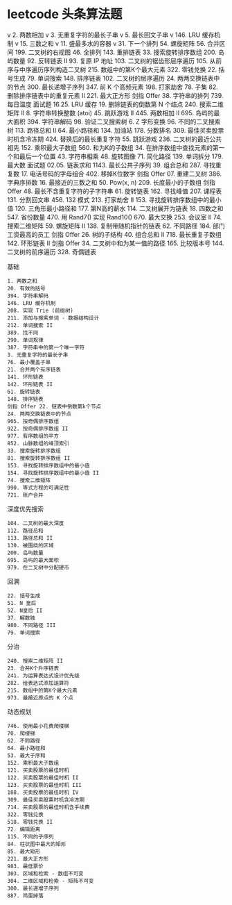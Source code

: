 # leetcode 头条算法题

  v  2. 两数相加
  v  3. 无重复字符的最长子串
  v  5. 最长回文子串
  v  146. LRU 缓存机制
  v  15. 三数之和
  v  11. 盛最多水的容器
  v  31. 下一个排列
    54. 螺旋矩阵
    56. 合并区间
    199. 二叉树的右视图
    46. 全排列
    143. 重排链表
    33. 搜索旋转排序数组
    200. 岛屿数量
    92. 反转链表 II
    93. 复原 IP 地址
    103. 二叉树的锯齿形层序遍历
    105. 从前序与中序遍历序列构造二叉树
    215. 数组中的第K个最大元素
    322. 零钱兑换
    22. 括号生成
    79. 单词搜索
    148. 排序链表
    102. 二叉树的层序遍历
    24. 两两交换链表中的节点
    300. 最长递增子序列
    347. 前 K 个高频元素
    198. 打家劫舍
    78. 子集
    82. 删除排序链表中的重复元素 II
    221. 最大正方形
    剑指 Offer 38. 字符串的排列
    739. 每日温度
    面试题 16.25. LRU 缓存
    19. 删除链表的倒数第 N 个结点
    240. 搜索二维矩阵 II
    8. 字符串转换整数 (atoi)
    45. 跳跃游戏 II
    445. 两数相加 II
    695. 岛屿的最大面积
    394. 字符串解码
    98. 验证二叉搜索树
    6. Z 字形变换
    96. 不同的二叉搜索树
    113. 路径总和 II
    64. 最小路径和
    134. 加油站
    178. 分数排名
    309. 最佳买卖股票时机含冷冻期
    424. 替换后的最长重复字符
    55. 跳跃游戏
    236. 二叉树的最近公共祖先
    152. 乘积最大子数组
    560. 和为K的子数组
    34. 在排序数组中查找元素的第一个和最后一个位置
    43. 字符串相乘
    48. 旋转图像
    71. 简化路径
    139. 单词拆分
    179. 最大数
    面试题 02.05. 链表求和
    1143. 最长公共子序列
    39. 组合总和
    287. 寻找重复数
    17. 电话号码的字母组合
    402. 移掉K位数字
    剑指 Offer 07. 重建二叉树
    386. 字典序排数
    16. 最接近的三数之和
    50. Pow(x, n)
    209. 长度最小的子数组
    剑指 Offer 48. 最长不含重复字符的子字符串
    61. 旋转链表
    162. 寻找峰值
    207. 课程表
    131. 分割回文串
    456. 132 模式
    213. 打家劫舍 II
    153. 寻找旋转排序数组中的最小值
    120. 三角形最小路径和
    177. 第N高的薪水
    114. 二叉树展开为链表
    18. 四数之和
    547. 省份数量
    470. 用 Rand7() 实现 Rand10()
    670. 最大交换
    253. 会议室 II
    74. 搜索二维矩阵
    59. 螺旋矩阵 II
    138. 复制带随机指针的链表
    62. 不同路径
    184. 部门工资最高的员工
    剑指 Offer 26. 树的子结构
    40. 组合总和 II
    718. 最长重复子数组
    142. 环形链表 II
    剑指 Offer 34. 二叉树中和为某一值的路径
    165. 比较版本号
    144. 二叉树的前序遍历
    328. 奇偶链表

基础

    1. 两数之和
    20. 有效的括号
    394. 字符串解码
    146. LRU 缓存机制
    208. 实现 Trie (前缀树)
    211. 添加与搜索单词 - 数据结构设计
    212. 单词搜索 II
    389. 找不同
    290. 单词规律
    387. 字符串中的第一个唯一字符
    3. 无重复字符的最长子串
    76. 最小覆盖子串
    21. 合并两个有序链表
    141. 环形链表
    142. 环形链表 II
    61. 旋转链表
    148. 排序链表
    剑指 Offer 22. 链表中倒数第k个节点
    24. 两两交换链表中的节点
    905. 按奇偶排序数组
    922. 按奇偶排序数组 II
    977. 有序数组的平方
    852. 山脉数组的峰顶索引
    33. 搜索旋转排序数组
    81. 搜索旋转排序数组 II
    153. 寻找旋转排序数组中的最小值
    154. 寻找旋转排序数组中的最小值 II
    74. 搜索二维矩阵
    990. 等式方程的可满足性
    721. 账户合并

深度优先搜索
    
    104. 二叉树的最大深度
    112. 路径总和
    113. 路径总和 II
    130. 被围绕的区域
    200. 岛屿数量
    695. 岛屿的最大面积
    979. 在二叉树中分配硬币


回溯
  
    22. 括号生成
    51. N 皇后
    52. N皇后 II
    37. 解数独
    980. 不同路径 III
    79. 单词搜索


分治

    240. 搜索二维矩阵 II
    23. 合并K个升序链表
    241. 为运算表达式设计优先级
    282. 给表达式添加运算符
    215. 数组中的第K个最大元素
    973. 最接近原点的 K 个点

动态规划
    
    746. 使用最小花费爬楼梯
    70. 爬楼梯
    62. 不同路径
    64. 最小路径和
    53. 最大子序和
    152. 乘积最大子数组
    121. 买卖股票的最佳时机
    122. 买卖股票的最佳时机 II
    123. 买卖股票的最佳时机 III
    188. 买卖股票的最佳时机 IV
    309. 最佳买卖股票时机含冷冻期
    714. 买卖股票的最佳时机含手续费
    322. 零钱兑换
    518. 零钱兑换 II
    72. 编辑距离
    115. 不同的子序列
    84. 柱状图中最大的矩形
    85. 最大矩形
    221. 最大正方形
    983. 最低票价
    303. 区域和检索 - 数组不可变
    304. 二维区域和检索 - 矩阵不可变
    300. 最长递增子序列
    887. 鸡蛋掉落